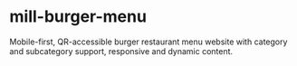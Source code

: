 # mill-burger-menu
Mobile-first, QR-accessible burger restaurant menu website with category and subcategory support, responsive and dynamic content.

